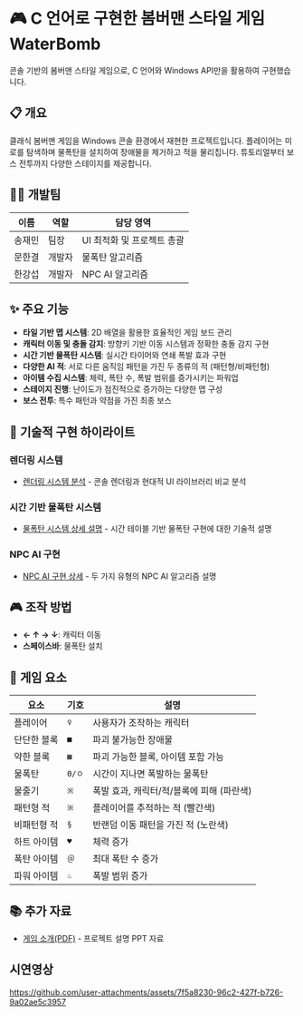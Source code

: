 # 🎮 C 언어로 구현한 봄버맨 스타일 게임 WaterBomb

콘솔 기반의 봄버맨 스타일 게임으로, C 언어와 Windows API만을 활용하여 구현했습니다.

## 📋 개요

클래식 봄버맨 게임을 Windows 콘솔 환경에서 재현한 프로젝트입니다. 플레이어는 미로를 탐색하며 물폭탄을 설치하여 장애물을 제거하고 적을 물리칩니다. 튜토리얼부터 보스 전투까지 다양한 스테이지를 제공합니다.

## 👨‍💻 개발팀

| 이름 | 역할 | 담당 영역 |
|------|------|----------|
| 송재민 | 팀장 | UI 최적화 및 프로젝트 총괄 |
| 문한결 | 개발자 | 물폭탄 알고리즘 |
| 한강섭 | 개발자 | NPC AI 알고리즘 |

## ✨ 주요 기능

- **타일 기반 맵 시스템**: 2D 배열을 활용한 효율적인 게임 보드 관리
- **캐릭터 이동 및 충돌 감지**: 방향키 기반 이동 시스템과 정확한 충돌 감지 구현
- **시간 기반 물폭탄 시스템**: 실시간 타이머와 연쇄 폭발 효과 구현
- **다양한 AI 적**: 서로 다른 움직임 패턴을 가진 두 종류의 적 (패턴형/비패턴형)
- **아이템 수집 시스템**: 체력, 폭탄 수, 폭발 범위를 증가시키는 파워업
- **스테이지 진행**: 난이도가 점진적으로 증가하는 다양한 맵 구성
- **보스 전투**: 특수 패턴과 약점을 가진 최종 보스

## 🎯 기술적 구현 하이라이트

### 렌더링 시스템
- [렌더링 시스템 분석](docs/rendering.md) - 콘솔 렌더링과 현대적 UI 라이브러리 비교 분석

### 시간 기반 물폭탄 시스템
- [물폭탄 시스템 상세 설명](docs/bomb-system.md) - 시간 테이블 기반 물폭탄 구현에 대한 기술적 설명

### NPC AI 구현
- [NPC AI 구현 상세](docs/npc-ai.md) - 두 가지 유형의 NPC AI 알고리즘 설명

## 🎮 조작 방법

- **← ↑ → ↓**: 캐릭터 이동
- **스페이스바**: 물폭탄 설치

## 🧩 게임 요소

| 요소 | 기호 | 설명 |
|------|------|------|
| 플레이어 | `♀` | 사용자가 조작하는 캐릭터 |
| 단단한 블록 | `■` | 파괴 불가능한 장애물 |
| 약한 블록 | `▦` | 파괴 가능한 블록, 아이템 포함 가능 |
| 물폭탄 | `Θ/ㅇ` | 시간이 지나면 폭발하는 물폭탄 |
| 물줄기 | `※` | 폭발 효과, 캐릭터/적/블록에 피해 (파란색) |
| 패턴형 적 | `※` | 플레이어를 추적하는 적 (빨간색) |
| 비패턴형 적 | `§` | 반랜덤 이동 패턴을 가진 적 (노란색) |
| 하트 아이템 | `♥` | 체력 증가 |
| 폭탄 아이템 | `＠` | 최대 폭탄 수 증가 |
| 파워 아이템 | `♨` | 폭발 범위 증가 |

## 📚 추가 자료

- [게임 소개(PDF)](water-bomb%20소개%20및%20함수구현.pdf) - 프로젝트 설명 PPT 자료

## 시연영상



https://github.com/user-attachments/assets/7f5a8230-96c2-427f-b726-9a02ae5c3957

